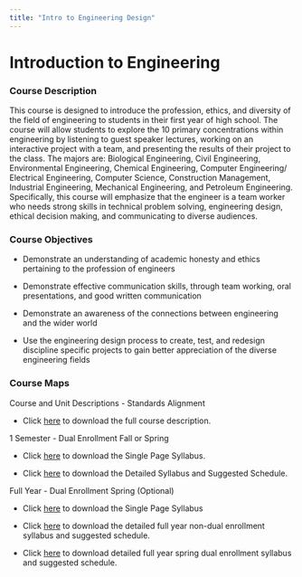 ```yaml
---
title: "Intro to Engineering Design"
---
```


# Introduction to Engineering

### **Course Description**

This course is designed to introduce the profession, ethics, and diversity of the field of engineering to students in their first year of high school. The course will allow students to explore the 10 primary concentrations within engineering by listening to guest speaker lectures, working on an interactive project with a team, and presenting the results of their project to the class. The majors are: Biological Engineering, Civil Engineering, Environmental Engineering, Chemical Engineering, Computer Engineering/ Electrical Engineering, Computer Science, Construction Management, Industrial Engineering, Mechanical Engineering, and Petroleum Engineering. Specifically, this course will emphasize that the engineer is a team worker who needs strong skills in technical problem solving, engineering design, ethical decision making, and communicating to diverse audiences.

### Course Objectives

- Demonstrate an understanding of academic honesty and ethics pertaining to the profession of engineers

- Demonstrate effective communication skills, through team working, oral presentations, and good written communication

- Demonstrate an awareness of the connections between engineering and the wider world

- Use the engineering design process to create, test, and redesign discipline specific projects to gain better appreciation of the diverse engineering fields

### Course Maps

Course and Unit Descriptions - Standards Alignment

- Click <a href="https://docs.google.com/document/d/1qKn_ArctbJpHPSZX6nTyeFJkkW2HtYdrRkhN1IVs7rE/edit?usp=sharing" target="_blank">here</a> to download the full course description.

1 Semester - Dual Enrollment Fall or Spring

- Click <a href="https://docs.google.com/document/d/1f0tv4p20FIVATXXZnoKQn-Xm0qaV0bYnNMFl-Xn9tDM/edit?usp=sharing" target="_blank">here</a> to download the Single Page Syllabus.

- Click <a href="https://docs.google.com/document/d/1OmKO2G_Bi2obwh_d89V4zATJ9JIjU-Xp5bsfJ3TSssA/edit?usp=sharing" target="_blank">here</a> to download the Detailed Syllabus and Suggested Schedule.

Full Year - Dual Enrollment Spring (Optional)

- Click <a href="https://docs.google.com/document/d/1IaJtXN7tI5c0npKQMWH2BtruQP6953iaudqw9GwQdeA/edit?usp=sharing" target="_blank">here</a> to download the Single Page Syllabus

- Click <a href="https://docs.google.com/document/d/1ZA6fD7K748O5fXYUnPu0G9xCSVBfQQ5VnojpHFYD8Is/edit?usp=sharing" target="_blank">here</a> to download the detailed full year non-dual enrollment syllabus and suggested schedule.

- Click <a href="https://docs.google.com/document/d/1UrqvJ2mWUgIVtrrKdG_QnhWQ-IYeesOl8k8U2HwBnmQ/edit?usp=sharing" target="_blank">here</a> to download detailed full year spring dual enrollment syllabus and suggested schedule.
